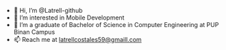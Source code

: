 - 👋 Hi, I’m @Latrell-github
- 👀 I’m interested in Mobile Development
- 🌱 I’m a graduate of Bachelor of Science in Computer Engineering at PUP Binan Campus
- 📫 Reach me at latrellcostales59@gmaill.com

<!---
Latrell-github/Latrell-github is a ✨ special ✨ repository because its `README.md` (this file) appears on your GitHub profile.
You can click the Preview link to take a look at your changes.
--->
